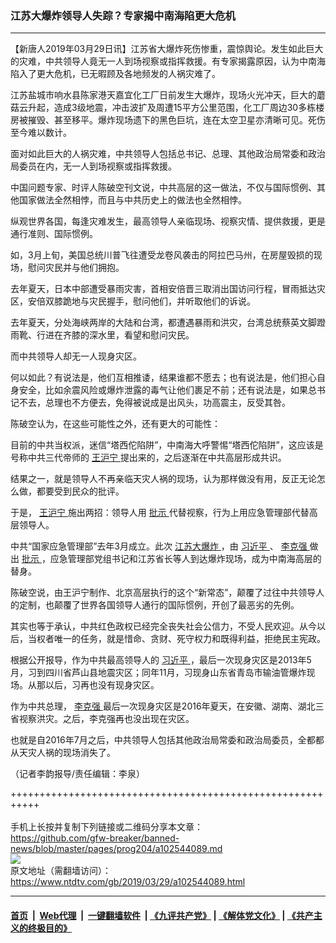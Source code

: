 ### 江苏大爆炸领导人失踪？专家揭中南海陷更大危机
------------------------

<div class="post_content" itemprop="articleBody">
 <p>
  【新唐人2019年03月29日讯】江苏省大爆炸死伤惨重，震惊舆论。发生如此巨大的灾难，中共领导人竟无一人到场视察或指挥救援。有专家揭露原因，认为中南海陷入了更大危机，已无暇顾及各地频发的人祸灾难了。
 </p>
 <p>
  江苏盐城市响水县陈家港天嘉宜化工厂日前发生大爆炸，现场火光冲天，巨大的蘑菇云升起，造成3级地震，冲击波扩及周遭15平方公里范围，化工厂周边30多栋楼房被摧毁、甚至移平。爆炸现场遗下的黑色巨坑，连在太空卫星亦清晰可见。死伤至今难以数计。
 </p>
 <p>
  面对如此巨大的人祸灾难，中共领导人包括总书记、总理、其他政治局常委和政治局委员在内，无一人到场视察或指挥救援。
 </p>
 <p>
  中国问题专家、时评人陈破空刊文说，中共高层的这一做法，不仅与国际惯例、其他国家做法全然相悖，而且与中共历史上的做法也全然相悖。
 </p>
 <p>
  纵观世界各国，每逢灾难发生，最高领导人亲临现场、视察灾情、提供救援，更是通行准则、国际惯例。
 </p>
 <p>
  如，3月上旬，美国总统川普飞往遭受龙卷风袭击的阿拉巴马州，在房屋毁损的现场，慰问灾民并与他们拥抱。
 </p>
 <p>
  去年夏天，日本中部遭受暴雨灾害，首相安倍晋三取消出国访问行程，冒雨抵达灾区，安倍双膝跪地与灾民握手，慰问他们，并听取他们的诉说。
 </p>
 <p>
  去年夏天，分处海峡两岸的大陆和台湾，都遭遇暴雨和洪灾，台湾总统蔡英文脚蹬雨靴、行进在齐膝的深水里，看望和慰问灾民。
 </p>
 <p>
  而中共领导人却无一人现身灾区。
 </p>
 <p>
  何以如此？有说法是，他们互相推诿，结果谁都不愿去；也有说法是，他们担心自身安全，比如余震风险或爆炸泄露的毒气让他们裹足不前；还有说法是，如果总书记不去，总理也不方便去，免得被说成是出风头，功高震主，反受其咎。
 </p>
 <p>
  陈破空认为，在这些可能性之外，还有更大的可能性：
 </p>
 <p>
  目前的中共当权派，迷信“塔西佗陷阱”，中南海大呼警惕“塔西佗陷阱”，这应该是号称中共三代帝师的
  <a href="https://www.ntdtv.com/gb/王沪宁.htm">
   王沪宁
  </a>
  提出来的，之后逐渐在中共高层形成共识。
 </p>
 <p>
  结果之一，就是领导人不再亲临天灾人祸的现场，认为那样做没有用，反正无论怎么做，都要受到民众的批评。
 </p>
 <p>
  于是，
  <a href="https://www.ntdtv.com/gb/王沪宁.htm">
   王沪宁
  </a>
  施出两招：领导人用
  <a href="https://www.ntdtv.com/gb/批示.htm">
   批示
  </a>
  代替视察，行为上用应急管理部代替高层领导人。
 </p>
 <p>
  中共“国家应急管理部”去年3月成立。此次
  <a href="https://www.ntdtv.com/gb/prog414811.htm">
   江苏大爆炸
  </a>
  ，由
  <a href="https://www.ntdtv.com/gb/习近平.htm">
   习近平
  </a>
  、
  <a href="https://www.ntdtv.com/gb/李克强.htm">
   李克强
  </a>
  做出
  <a href="https://www.ntdtv.com/gb/批示.htm">
   批示
  </a>
  ，应急管理部党组书记和江苏省长等人到达爆炸现场，成为中南海高层的替身。
 </p>
 <p>
  陈破空说，由王沪宁制作、北京高层执行的这个“新常态”，颠覆了过往中共领导人的定制，也颠覆了世界各国领导人通行的国际惯例，开创了最恶劣的先例。
 </p>
 <p>
  其实也等于承认，中共红色政权已经完全丧失社会公信力，不受人民欢迎。从今以后，当权者唯一的任务，就是惜命、贪财、死守权力和既得利益，拒绝民主宪政。
 </p>
 <p>
  根据公开报导，作为中共最高领导人的
  <a href="https://www.ntdtv.com/gb/习近平.htm">
   习近平
  </a>
  ，最后一次现身灾区是2013年5月，习到四川省芦山县地震灾区；同年11月，习现身山东省青岛市输油管爆炸现场。从那以后，习再也没有现身灾区。
 </p>
 <p>
  作为中共总理，
  <a href="https://www.ntdtv.com/gb/李克强.htm">
   李克强
  </a>
  最后一次现身灾区是2016年夏天，在安徽、湖南、湖北三省视察洪灾。之后，李克强再也没出现在灾区。
 </p>
 <p>
  也就是自2016年7月之后，中共领导人包括其他政治局常委和政治局委员，全都都从天灾人祸的现场消失了。
 </p>
 <p>
  （记者李韵报导/责任编辑：李泉）
 </p>
 <div class="single_ad">
 </div>
</div>

+++++++++++++++++++++++++++++++++++++++++++++++++++++++++++<br/><br/>
手机上长按并复制下列链接或二维码分享本文章：<br/>
https://github.com/gfw-breaker/banned-news/blob/master/pages/prog204/a102544089.md <br/>
<a href='https://github.com/gfw-breaker/banned-news/blob/master/pages/prog204/a102544089.md'><img src='https://github.com/gfw-breaker/banned-news/blob/master/pages/prog204/a102544089.md.png'/></a> <br/>
原文地址（需翻墙访问）：https://www.ntdtv.com/gb/2019/03/29/a102544089.html


------------------------
#### [首页](https://github.com/gfw-breaker/banned-news/blob/master/README.md) &nbsp;|&nbsp; [Web代理](https://github.com/labour-camp/helloworld) &nbsp;|&nbsp; [一键翻墙软件](https://github.com/gfw-breaker/nogfw/blob/master/README.md) &nbsp;| [《九评共产党》](https://github.com/gfw-breaker/9ping.md/blob/master/README.md#九评之一评共产党是什么) | [《解体党文化》](https://github.com/gfw-breaker/jtdwh.md/blob/master/README.md) | [《共产主义的终极目的》](https://github.com/gfw-breaker/gczydzjmd.md/blob/master/README.md)

